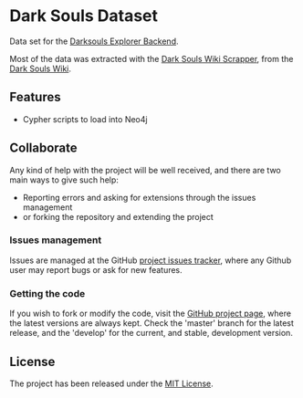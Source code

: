 # Dark Souls Dataset

Data set for the [Darksouls Explorer Backend](https://github.com/Bernardo-MG/darksouls-explorer-dataset-backend).

Most of the data was extracted with the [Dark Souls Wiki Scrapper](https://github.com/Bernardo-MG/darksouls-wiki-scrapper), from the [Dark Souls Wiki](https://darksouls.fandom.com/).

## Features

- Cypher scripts to load into Neo4j


## Collaborate

Any kind of help with the project will be well received, and there are two main ways to give such help:

- Reporting errors and asking for extensions through the issues management
- or forking the repository and extending the project

### Issues management

Issues are managed at the GitHub [project issues tracker][issues], where any Github user may report bugs or ask for new features.

### Getting the code

If you wish to fork or modify the code, visit the [GitHub project page][scm], where the latest versions are always kept. Check the 'master' branch for the latest release, and the 'develop' for the current, and stable, development version.

## License

The project has been released under the [MIT License][license].

[issues]: https://github.com/Bernardo-MG/darksouls-explorer-dataset/issues
[license]: https://www.opensource.org/licenses/mit-license.php
[scm]: https://github.com/Bernardo-MG/darksouls-explorer-dataset
